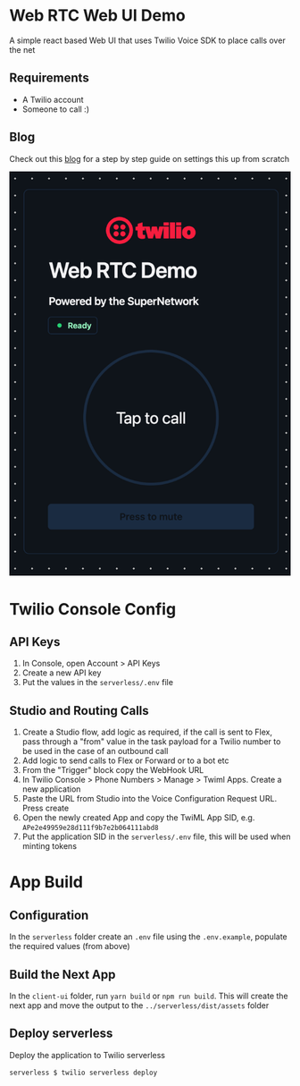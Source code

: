 # Web RTC Web UI Demo
A simple react based Web UI that uses Twilio Voice SDK to place calls over the net

## Requirements
- A Twilio account
- Someone to call :)

## Blog
Check out this [blog](https://www.twilio.com/blog/enable-voip-calls-on-twilio-flex) for a step by step guide on settings this up from scratch 


![demo](/docs/demo.png)



# Twilio Console Config

## API Keys
1. In Console, open Account > API Keys
2. Create a new API key
3. Put the values in the `serverless/.env` file


## Studio and Routing Calls
1. Create a Studio flow, add logic as required, if the call is sent to Flex, pass through a "from" value in the task payload for a Twilio number to be used in the case of an outbound call
2. Add logic to send calls to Flex or Forward or to a bot etc
3. From the "Trigger" block copy the WebHook URL
4. In Twilio Console > Phone Numbers > Manage > Twiml Apps. Create a new application
5. Paste the URL from Studio into the Voice Configuration Request URL. Press create
6. Open the newly created App and copy the TwiML App SID, e.g. `APe2e49959e28d111f9b7e2b064111abd8`
7. Put the application SID in the `serverless/.env` file, this will be used when minting tokens


# App Build

## Configuration
In the `serverless` folder create an `.env` file using the `.env.example`, populate the required values (from above)

## Build the Next App
In the `client-ui` folder, run `yarn build` or `npm run build`.  This will create the next app and move the output to the `../serverless/dist/assets` folder

## Deploy serverless
Deploy the application to Twilio serverless 
```sh
serverless $ twilio serverless deploy
```
